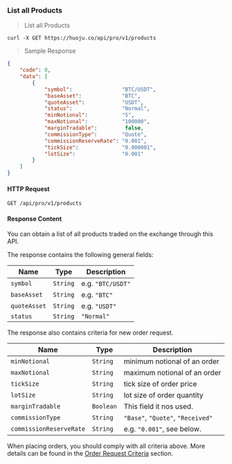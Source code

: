 ### List all Products 

> List all Products 

```
curl -X GET https://huoju.co/api/pro/v1/products
```

> Sample Response 

```json
{
    "code": 0,
    "data": [
        {
            "symbol":                "BTC/USDT",
            "baseAsset":             "BTC",
            "quoteAsset":            "USDT",
            "status":                "Normal",
            "minNotional":           "5",
            "maxNotional":           "100000",
            "marginTradable":         false,
            "commissionType":        "Quote",
            "commissionReserveRate": "0.001",
            "tickSize":              "0.000001",
            "lotSize":               "0.001"
        }
    ]
}
```

#### HTTP Request

`GET /api/pro/v1/products`

#### Response Content

You can obtain a list of all products traded on the exchange through this API.

The response contains the following general fields:

 Name         | Type     | Description                                                                                 
-------------- | -------- | --------------------- 
 `symbol`      | `String` | e.g. `"BTC/USDT"`
 `baseAsset`   | `String` | e.g. `"BTC"`
 `quoteAsset`  | `String` | e.g. `"USDT"`
 `status`      | `String` | `"Normal"`

The response also contains criteria for new order request. 

 Name                    | Type      | Description                                                                                 
------------------------ | --------- | --------------------- 
 `minNotional`           | `String`  | minimum notional of an order 
 `maxNotional`           | `String`  | maximum notional of an order 
 `tickSize`              | `String`  | tick size of order price 
 `lotSize`               | `String`  | lot size of order quantity 
 `marginTradable`        | `Boolean` | This field it nos used.
 `commissionType`        | `String`  | `"Base"`, `"Quote"`, `"Received"`
 `commissionReserveRate` | `String`  | e.g. `"0.001"`, see below.


When placing orders, you should comply with all criteria above. More details can be found in the [Order Request Criteria](#order-request-criteria) section.


